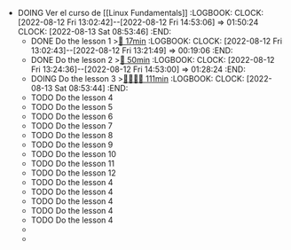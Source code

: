 - DOING Ver el curso de [[Linux Fundamentals]]
  :LOGBOOK:
  CLOCK: [2022-08-12 Fri 13:02:42]--[2022-08-12 Fri 14:53:06] =>  01:50:24
  CLOCK: [2022-08-13 Sat 08:53:46]
  :END:
	- DONE Do the lesson 1 >[🍅 17min](#agenda-pomo://?t=p-1660302316445-961)
	  :LOGBOOK:
	  CLOCK: [2022-08-12 Fri 13:02:43]--[2022-08-12 Fri 13:21:49] =>  00:19:06
	  :END:
	- DONE Do the lesson 2 >[🍅 50min](#agenda-pomo://?t=f-1660305319856-1500%2Cp-1660307197748-1487)
	  :LOGBOOK:
	  CLOCK: [2022-08-12 Fri 13:24:36]--[2022-08-12 Fri 14:53:00] =>  01:28:24
	  :END:
	- DOING Do the lesson 3 >[🍅🍅🍅🍅 111min](#agenda-pomo://?t=f-1660373637880-1500%2Cf-1660375918294-1500%2Cf-1660379071681-1500%2Cf-1660381508994-1500%2Cp-1660384642906-639)
	  :LOGBOOK:
	  CLOCK: [2022-08-13 Sat 08:53:44]
	  :END:
	- TODO Do the lesson 4
	- TODO Do the lesson 5
	- TODO Do the lesson 6
	- TODO Do the lesson 7
	- TODO Do the lesson 8
	- TODO Do the lesson 9
	- TODO Do the lesson 10
	- TODO Do the lesson 11
	- TODO Do the lesson 12
	- TODO Do the lesson 4
	- TODO Do the lesson 4
	- TODO Do the lesson 4
	- TODO Do the lesson 4
	- TODO Do the lesson 4
	-
	-